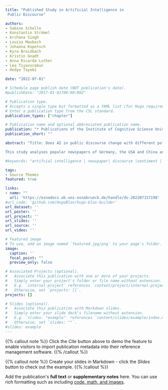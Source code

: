 ```yaml
---
title: "Published Study in Artificial Intelligence in
 Public Discourse"

authors:
- Sabine Scholle
- Konstantin Strömel
- Archana Singh
- Louisa Maubach
- Johanna Kopetsch
- Kyra Breidbach
- Kristin Gnadt
- Anna Ricarda Luther
- Lea Tiyavorabun
- Hedye Tayebi

date: "2022-07-01"

# Schedule page publish date (NOT publication's date).
#publishDate: "2017-01-01T00:00:00Z"

# Publication type.
# Accepts a single type but formatted as a YAML list (for Hugo requirements).
# Enter a publication type from the CSL standard.
publication_types: ["chapter"]

# Publication name and optional abbreviated publication name.
publication: "* Publications of the Institute of Cognitive Science Universität Osnabrück"
publication_short: ""

abstract: "Title: Does AI in public discourse change with different political and socio-economic systems? An analysis of the AI debate in newspapers in the emergent AI Superpowers: USA, China and Germany. 

This study analyses popular newspapers of Germany, the USA and China and conducts a sentiment and SWOT analysis, to compare the style of discourse people of these nations are presented with. This study fnds that China is the most positive in its discourse around AI, while the US and Germany mainly communicate information on artifcial intelligence in an informative manner. In all three countries, the newspapers mostly cover favourable attributes of AI such as opportunities and strengths rather than adverse aspects like threats and weaknesses."

#keywords: "artifcial intelligence | newspaper| discourse |sentiment | SWOT | media | international | China | Germany | USA | comparative analysis"

tags:
- Source Themes
featured: true

links:
- name: ""
  url: 'https://osnadocs.ub.uni-osnabrueck.de/handle/ds-202207157198'
#url_code: 'github.com/HugoBlox/hugo-blox-builder'
url_dataset: ''
url_poster: ''
url_project: ''
url_slides: ''
url_source: ''
url_video: ''

# Featured image
# To use, add an image named `featured.jpg/png` to your page's folder. 
image:
  caption: ''
  focal_point: ""
  preview_only: false

# Associated Projects (optional).
#   Associate this publication with one or more of your projects.
#   Simply enter your project's folder or file name without extension.
#   E.g. `internal-project` references `content/project/internal-project/index.md`.
#   Otherwise, set `projects: []`.
projects: []

# Slides (optional).
#   Associate this publication with Markdown slides.
#   Simply enter your slide deck's filename without extension.
#   E.g. `slides: "example"` references `content/slides/example/index.md`.
#   Otherwise, set `slides: ""`.
#slides: example
---
```


{{% callout note %}}
Click the *Cite* button above to demo the feature to enable visitors to import publication metadata into their reference management software.
{{% /callout %}}

{{% callout note %}}
Create your slides in Markdown - click the *Slides* button to check out the example.
{{% /callout %}}

Add the publication's **full text** or **supplementary notes** here. You can use rich formatting such as including [code, math, and images](https://docs.hugoblox.com/content/writing-markdown-latex/).
